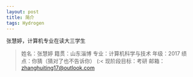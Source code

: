 ```yaml
---
layout: post
title: 简介
tags: Hydrogen
---
```


张慧婷，计算机专业在读大三学生

> 姓名：张慧婷
> 籍贯：山东淄博
> 专业：计算机科学与技术
> 年级：2017
> 绩点：你猜（猜对了也不告诉你） (:<
> 现阶段目标：考研
> 邮箱：zhanghuiting17@outlook.com
